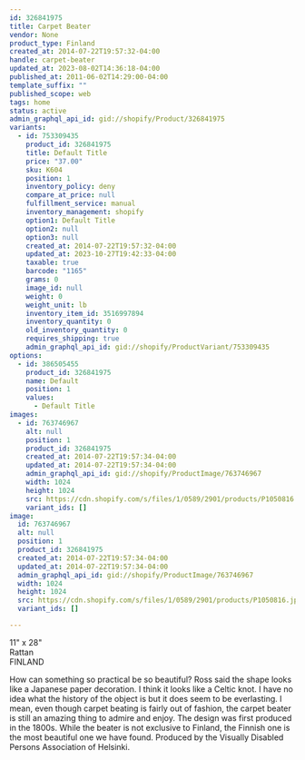 ```yaml
---
id: 326841975
title: Carpet Beater
vendor: None
product_type: Finland
created_at: 2014-07-22T19:57:32-04:00
handle: carpet-beater
updated_at: 2023-08-02T14:36:18-04:00
published_at: 2011-06-02T14:29:00-04:00
template_suffix: ""
published_scope: web
tags: home
status: active
admin_graphql_api_id: gid://shopify/Product/326841975
variants:
  - id: 753309435
    product_id: 326841975
    title: Default Title
    price: "37.00"
    sku: K604
    position: 1
    inventory_policy: deny
    compare_at_price: null
    fulfillment_service: manual
    inventory_management: shopify
    option1: Default Title
    option2: null
    option3: null
    created_at: 2014-07-22T19:57:32-04:00
    updated_at: 2023-10-27T19:42:33-04:00
    taxable: true
    barcode: "1165"
    grams: 0
    image_id: null
    weight: 0
    weight_unit: lb
    inventory_item_id: 3516997894
    inventory_quantity: 0
    old_inventory_quantity: 0
    requires_shipping: true
    admin_graphql_api_id: gid://shopify/ProductVariant/753309435
options:
  - id: 386505455
    product_id: 326841975
    name: Default
    position: 1
    values:
      - Default Title
images:
  - id: 763746967
    alt: null
    position: 1
    product_id: 326841975
    created_at: 2014-07-22T19:57:34-04:00
    updated_at: 2014-07-22T19:57:34-04:00
    admin_graphql_api_id: gid://shopify/ProductImage/763746967
    width: 1024
    height: 1024
    src: https://cdn.shopify.com/s/files/1/0589/2901/products/P1050816.jpeg?v=1406073454
    variant_ids: []
image:
  id: 763746967
  alt: null
  position: 1
  product_id: 326841975
  created_at: 2014-07-22T19:57:34-04:00
  updated_at: 2014-07-22T19:57:34-04:00
  admin_graphql_api_id: gid://shopify/ProductImage/763746967
  width: 1024
  height: 1024
  src: https://cdn.shopify.com/s/files/1/0589/2901/products/P1050816.jpeg?v=1406073454
  variant_ids: []

---
```


11" x 28"  
Rattan  
FINLAND

<!-- td {border: 1px solid #ccc;}br {mso-data-placement:same-cell;} -->

How can something so practical be so beautiful? Ross said the shape looks like a Japanese paper decoration. I think it looks like a Celtic knot. I have no idea what the history of the object is but it does seem to be everlasting. I mean, even though carpet beating is fairly out of fashion, the carpet beater is still an amazing thing to admire and enjoy. The design was first produced in the 1800s. While the beater is not exclusive to Finland, the Finnish one is the most beautiful one we have found. Produced by the Visually Disabled Persons Association of Helsinki.